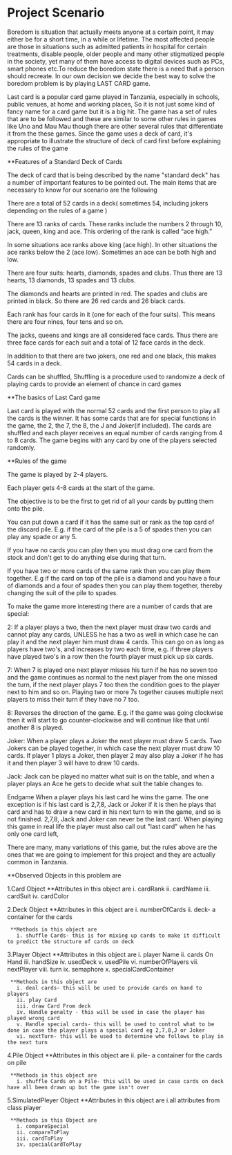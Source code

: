# Project Scenario
Boredom is situation that actually meets anyone at a certain point, it may either be for a short time, in a while or lifetime. The most affected people are those in situations such as admitted patients in hospital for certain treatments, disable people, older people and many other stigmatized people in the society, yet many of them have access to digital devices such as PCs, smart phones etc.To reduce the boredom state there is a need that a person should recreate.
In our own decision we decide the best way to solve the boredom problem is by playing LAST CARD game.

Last card is a popular card game played in Tanzania, especially in schools, public venues, at home and working places, So it is not just some kind of fancy name for a card game but it is a big hit. The game has a set of rules that are to be followed and these are similar to some other rules in games like Uno and Mau Mau though there are other several rules that differentiate it from the these games. Since the game uses a deck of card, it's appropriate to illustrate the structure of deck of card first before explaining the rules of the game

**Features of a Standard Deck of Cards

The deck of card that is being described by the name "standard deck" has a number of important features to be pointed out. The main items that are necessary to know for our scenario are the following

There are a total of 52 cards in a deck( sometimes 54, including jokers depending on the rules of a game )

There are 13 ranks of cards. These ranks include the numbers 2 through 10, jack, queen, king and ace. This ordering of the rank is called “ace high.”

In some situations ace ranks above king (ace high). In other situations the ace ranks below the 2 (ace low). Sometimes an ace can be both high and low.

There are four suits: hearts, diamonds, spades and clubs. Thus there are 13 hearts, 13 diamonds, 13 spades and 13 clubs.

The diamonds and hearts are printed in red. The spades and clubs are printed in black. So there are 26 red cards and 26 black cards.

Each rank has four cards in it (one for each of the four suits). This means there are four nines, four tens and so on.

The jacks, queens and kings are all considered face cards. Thus there are three face cards for each suit and a total of 12 face cards in the deck.

In addition to that there are two jokers, one red and one black, this makes 54 cards in a deck.

Cards can be shuffled, Shuffling is a procedure used to randomize a deck of playing cards to provide an element of chance in card games

**The basics of Last Card game

Last card is played with the normal 52 cards and the first person to play all the cards is the winner. It has some cards that are for special functions in the game, the 2, the 7, the 8, the J and Joker(if included). The cards are shuffled and each player receives an equal number of cards ranging from 4 to 8 cards. The game begins with any card by one of the players selected randomly.

**Rules of the game

The game is played by 2-4 players.

Each player gets 4-8 cards at the start of the game.

The objective is to be the first to get rid of all your cards by putting them onto the pile.

You can put down a card if it has the same suit or rank as the top card of the discard pile. E.g. if the card of the pile is a 5 of spades then you can play any spade or any 5.

If you have no cards you can play then you must drag one card from the stock and don't get to do anything else during that turn.

If you have two or more cards of the same rank then you can play them together. E.g if the card on top of the pile is a diamond and you have a four of diamonds and a four of spades then you can play them together, thereby changing the suit of the pile to spades.

To make the game more interesting there are a number of cards that are special:

2: If a player plays a two, then the next player must draw two cards and cannot play any cards, UNLESS he has a two as well in which case he can play it and the next player him must draw 4 cards. This can go on as long as players have two's, and increases by two each time, e.g. if three players have played two's in a row then the fourth player must pick up six cards.

7: When 7 is played one next player misses his turn if he has no seven too and the game continues as normal to the next player from the one missed the turn, if the next player plays 7 too then the condition goes to the player next to him and so on. Playing two or more 7s together causes multiple next players to miss their turn if they have no 7 too.

8: Reverses the direction of the game. E.g. if the game was going clockwise then it will start to go counter-clockwise and will continue like that until another 8 is played.

Joker: When a player plays a Joker the next player must draw 5 cards. Two Jokers can be played together, in which case the next player must draw 10 cards. If player 1 plays a Joker, then player 2 may also play a Joker if he has it and then player 3 will have to draw 10 cards.

Jack: Jack can be played no matter what suit is on the table, and when a player plays an Ace he gets to decide what suit the table changes to.

Endgame When a player plays his last card he wins the game. The one exception is if his last card is 2,7,8, Jack or Joker if it is then he plays that card and has to draw a new card in his next turn to win the game, and so is not finished. 2,7,8, Jack and Joker can never be the last card. When playing this game in real life the player must also call out "last card" when he has only one card left,

There are many, many variations of this game, but the rules above are the ones that we are going to implement for this project and they are actually common in Tanzania.


**Observed Objects in this problem are

1.Card Object
     **Attributes in this object are
       i. cardRank
       ii. cardName
       iii. cardSuit
       iv. cardColor

2.Deck Object
     **Attributes in this object are
       i. numberOfCards
       ii. deck- a container for the cards

     **Methods in this object are
       i. shuffle Cards- this is for mixing up cards to make it difficult to predict the structure of cards on deck

3.Player Object
     **Attributes in this object are
       i. player Name
       ii. cards On Hand
       iii. handSize
       iv. usedDeck
       v. usedPile
       vi. numberOfPlayers
       vii. nextPlayer
       viii. turn
       ix. semaphore
       x. specialCardContainer

     **Methods in this object are
       i. deal cards- this will be used to provide cards on hand to players
       ii. play Card
       iii. draw Card From deck
       iv. Handle penalty - this will be used in case the player has played wrong card
       v. Handle special cards- this will be used to control what to be done in case the player plays a special card eg 2,7,8,J or Joker
       vi. nextTurn- this will be used to determine who follows to play in the next turn

4.Pile Object
     **Attributes in this object are
       ii. pile- a container for the cards on pile

     **Methods in this object are
       i. shuffle Cards on a Pile- this will be used in case cards on deck have all been drawn up but the game isn't over

5.SimulatedPleyer Object
     **Attributes in this object are
       i.all attributes from class player

     **Methods in this Object are
       i. compareSpecial
       ii. compareToPlay
       iii. cardToPlay
       iv. specialCardToPlay
